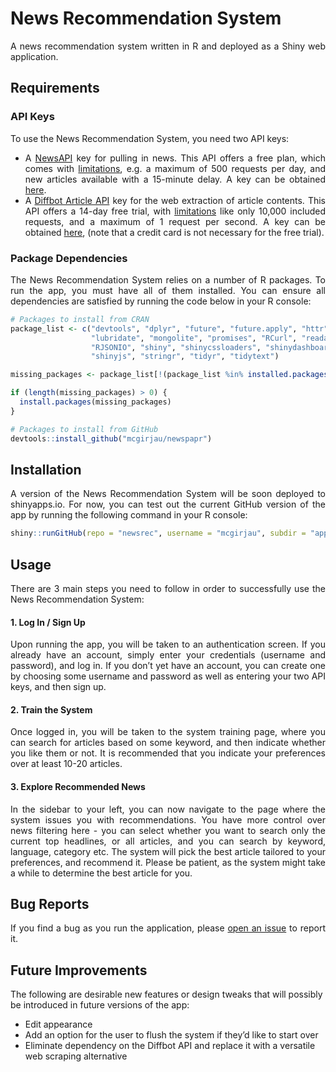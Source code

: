 
<!-- README.md is generated from README.Rmd. Please edit that file. -->

<div style="text-align: justify">

# News Recommendation System

A news recommendation system written in R and deployed as a Shiny web
application.

## Requirements

### API Keys

To use the News Recommendation System, you need two API keys:

  - A [NewsAPI](https://newsapi.org/) key for pulling in news. This API
    offers a free plan, which comes with
    [limitations](https://newsapi.org/pricing), e.g. a maximum of 500
    requests per day, and new articles available with a 15-minute delay.
    A key can be obtained [here](https://newsapi.org/register).
  - A [Diffbot Article
    API](https://www.diffbot.com/products/automatic/#article) key for
    the web extraction of article contents. This API offers a 14-day
    free trial, with [limitations](https://www.diffbot.com/pricing/)
    like only 10,000 included requests, and a maximum of 1 request per
    second. A key can be obtained
    [here](https://www.diffbot.com/plans/trial), (note that a credit
    card is not necessary for the free trial).

### Package Dependencies

The News Recommendation System relies on a number of R packages. To run
the app, you must have all of them installed. You can ensure all
dependencies are satisfied by running the code below in your R console:

``` r
# Packages to install from CRAN
package_list <- c("devtools", "dplyr", "future", "future.apply", "httr", 
                  "lubridate", "mongolite", "promises", "RCurl", "readability", 
                  "RJSONIO", "shiny", "shinycssloaders", "shinydashboard", 
                  "shinyjs", "stringr", "tidyr", "tidytext")

missing_packages <- package_list[!(package_list %in% installed.packages()[ , "Package"])]

if (length(missing_packages) > 0) {
  install.packages(missing_packages)
}

# Packages to install from GitHub
devtools::install_github("mcgirjau/newspapr")
```

## Installation

A version of the News Recommendation System will be soon deployed to
shinyapps.io. For now, you can test out the current GitHub version of
the app by running the following command in your R console:

``` r
shiny::runGitHub(repo = "newsrec", username = "mcgirjau", subdir = "app/")
```

## Usage

There are 3 main steps you need to follow in order to successfully use
the News Recommendation System:

#### 1\. Log In / Sign Up

Upon running the app, you will be taken to an authentication screen. If
you already have an account, simply enter your credentials (username and
password), and log in. If you don’t yet have an account, you can create
one by choosing some username and password as well as entering your two
API keys, and then sign up.

#### 2\. Train the System

Once logged in, you will be taken to the system training page, where you
can search for articles based on some keyword, and then indicate whether
you like them or not. It is recommended that you indicate your
preferences over at least 10-20 articles.

#### 3\. Explore Recommended News

In the sidebar to your left, you can now navigate to the page where the
system issues you with recommendations. You have more control over news
filtering here - you can select whether you want to search only the
current top headlines, or all articles, and you can search by keyword,
language, category etc. The system will pick the best article tailored
to your preferences, and recommend it. Please be patient, as the system
might take a while to determine the best article for you.

## Bug Reports

If you find a bug as you run the application, please [open an
issue](https://github.com/mcgirjau/newsrec/issues) to report it.

</div>

## Future Improvements

The following are desirable new features or design tweaks that will
possibly be introduced in future versions of the app:

  - Edit appearance
  - Add an option for the user to flush the system if they’d like to
    start over
  - Eliminate dependency on the Diffbot API and replace it with a
    versatile web scraping alternative
